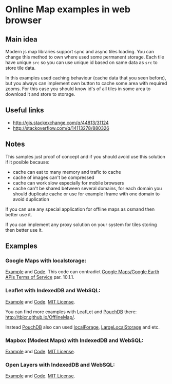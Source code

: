 # Online Map examples in web browser

## Main idea
Modern js map libraries support sync and async tiles loading. You can change this method to own where used some permanent storage. Each tile have unique `src` so you can use unique id based on same data as `src` to store tile data.

In this examples used caching behaviour (cache data that you seen before), but you always can implement own button to cache some area with required zooms. For this case you should know id's of all tiles in some area to download it and store to storage.

## Useful links
- http://gis.stackexchange.com/q/44813/31124
- http://stackoverflow.com/q/14113278/880326

## Notes
This samples just proof of concept and if you should avoid use this solution if it posible because:
- cache can eat to many memory and trafic to cache
- cache of images can't be compressed
- cache can work slow especially for mobile browsers
- cache can't be shared between several domains, for each domain you should duplicate cache or use for example iframe with one domain to avoid duplication

If you can use any special application for offline maps as osmand then better use it.

If you can implement any proxy solution on your system for tiles storing then better use it.

## Examples

### Google Maps with localstorage:
[Example](http://offline-map.appspot.com/) and [Code](https://github.com/tbicr/OfflineMap/tree/master/gmaps_localstorage_site). This code can contradict [Google Maps/Google Earth APIs Terms of Service](https://developers.google.com/maps/terms) par. 10.1.1.

### Leaflet with IndexedDB and WebSQL:
[Example](http://tbicr.github.com/OfflineMap/leaflet/index.html) and [Code](https://github.com/tbicr/OfflineMap/tree/master/leaflet_idb_sql_site). [MIT License](http://opensource.org/licenses/mit-license.php).

You can find more examples with LeafLet and [PouchDB](http://pouchdb.com/) there: http://tbicr.github.io/OfflineMap/.

Instead [PouchDB](http://pouchdb.com/) also can used [localForage](https://github.com/mozilla/localForage), [LargeLocalStorage](https://github.com/tantaman/LargeLocalStorage) and etc.

### Mapbox (Modest Maps) with IndexedDB and WebSQL:
[Example](http://tbicr.github.com/OfflineMap/mapbox/index.html) and [Code](https://github.com/tbicr/OfflineMap/tree/master/mapbox_idb_sql_site). [MIT License](http://opensource.org/licenses/mit-license.php).

### Open Layers with IndexedDB and WebSQL:
[Example](http://tbicr.github.com/OfflineMap/openlayers/index.html) and [Code](https://github.com/tbicr/OfflineMap/tree/master/openlayers_idb_sql_site). [MIT License](http://opensource.org/licenses/mit-license.php).
